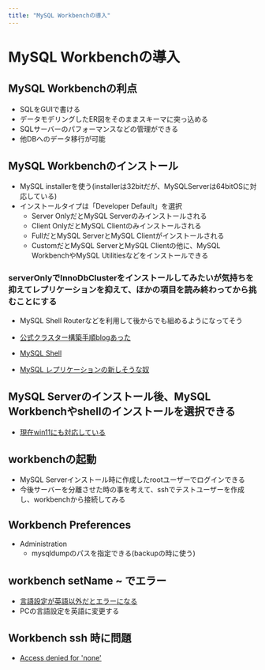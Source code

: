 ```yaml
---
title: "MySQL Workbenchの導入"
---
```


# MySQL Workbenchの導入

## MySQL Workbenchの利点

- SQLをGUIで書ける
- データモデリングしたER図をそのままスキーマに突っ込める
- SQLサーバーのパフォーマンスなどの管理ができる
- 他DBへのデータ移行が可能

## MySQL Workbenchのインストール

- MySQL installerを使う(installerは32bitだが、MySQLServerは64bitOSに対応している)
- インストールタイプは「Developer Default」を選択
  - Server OnlyだとMySQL Serverのみインストールされる
  - Client OnlyだとMySQL Clientのみインストールされる
  - FullだとMySQL ServerとMySQL Clientがインストールされる
  - CustomだとMySQL ServerとMySQL Clientの他に、MySQL WorkbenchやMySQL Utilitiesなどをインストールできる

### serverOnlyでInnoDbClusterをインストールしてみたいが気持ちを抑えてレプリケーションを抑えて、ほかの項目を読み終わってから挑むことにする

- MySQL Shell Routerなどを利用して後からでも組めるようになってそう

- [公式クラスター構築手順blogあった](https://dev.mysql.com/blog-archive/mysql-innodb-cluster-setting-up-a-real-world-cluster/)
- [MySQL Shell](https://dev.mysql.com/doc/mysql-shell/8.0/en/)
- [MySQL レプリケーションの新しそうな奴](https://dev.mysql.com/blog-archive/introducing-mysql-innodb-replicaset/)

## MySQL Serverのインストール後、MySQL Workbenchやshellのインストールを選択できる

- [現在win11にも対応している](https://www.mysql.com/jp/support/supportedplatforms/workbench.html)

## workbenchの起動

- MySQL Serverインストール時に作成したrootユーザーでログインできる
- 今後サーバーを分離させた時の事を考えて、sshでテストユーザーを作成し、workbenchから接続してみる

## Workbench Preferences

- Administration
  - mysqldumpのパスを指定できる(backupの時に使う)

## workbench setName ~ でエラー

- [言語設定が英語以外だとエラーになる](https://bugs.mysql.com/bug.php?id=104973)
- PCの言語設定を英語に変更する

## Workbench ssh 時に問題

- [Access denied for 'none'](https://zenn.dev/takazumi/articles/4c8d295faf4cb4)